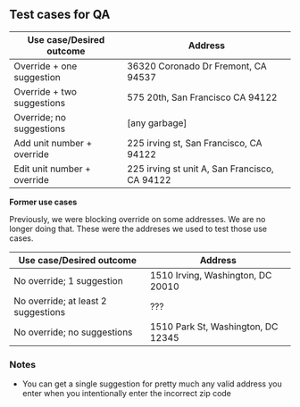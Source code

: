 ## Test cases for QA

| Use case/Desired outcome | Address |
|--------------------------|---------|
|Override + one suggestion | 36320 Coronado Dr Fremont, CA 94537 |
|Override + two suggestions | 575 20th, San Francisco CA 94122 |
|Override; no suggestions | \[any garbage] |
|Add unit number + override | 225 irving st, San Francisco, CA 94122 |
|Edit unit number + override | 225 irving st unit A, San Francisco, CA 94122 |

**Former use cases**

Previously, we were blocking override on some addresses. We are no longer doing that. These were the addreses we used to test those use cases.

| Use case/Desired outcome | Address |
|--------------------------|---------|
|No override; 1 suggestion| 1510 Irving, Washington, DC 20010 |
|No override; at least 2 suggestions | ??? |
|No override; no suggestions | 1510 Park St, Washington, DC 12345 |

### Notes

- You can get a single suggestion for pretty much any valid address you enter when you intentionally enter the incorrect zip code
